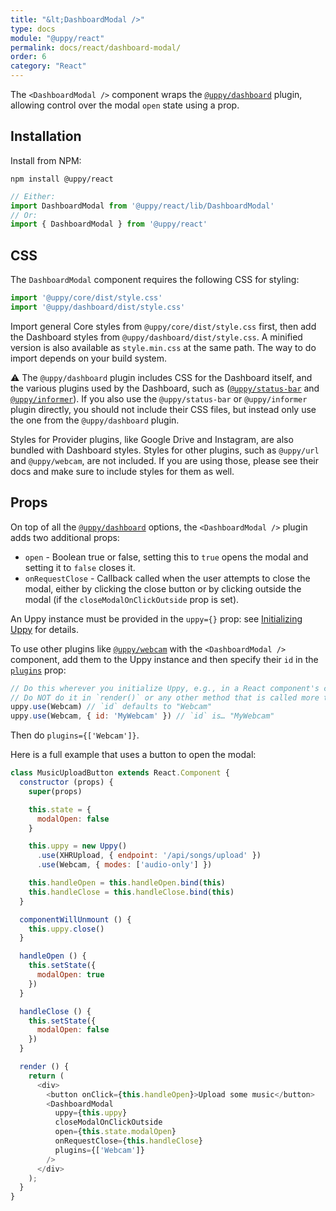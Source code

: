```yaml
---
title: "&lt;DashboardModal />"
type: docs
module: "@uppy/react"
permalink: docs/react/dashboard-modal/
order: 6
category: "React"
---
```


The `<DashboardModal />` component wraps the [`@uppy/dashboard`][] plugin, allowing control over the modal `open` state using a prop.

## Installation

Install from NPM:

```shell
npm install @uppy/react
```

```js
// Either:
import DashboardModal from '@uppy/react/lib/DashboardModal'
// Or:
import { DashboardModal } from '@uppy/react'
```

## CSS

The `DashboardModal` component requires the following CSS for styling:

```js
import '@uppy/core/dist/style.css'
import '@uppy/dashboard/dist/style.css'
```

Import general Core styles from `@uppy/core/dist/style.css` first, then add the Dashboard styles from `@uppy/dashboard/dist/style.css`. A minified version is also available as `style.min.css` at the same path. The way to do import depends on your build system.

⚠️ The `@uppy/dashboard` plugin includes CSS for the Dashboard itself, and the various plugins used by the Dashboard, such as ([`@uppy/status-bar`](/docs/status-bar) and [`@uppy/informer`](/docs/informer)). If you also use the `@uppy/status-bar` or `@uppy/informer` plugin directly, you should not include their CSS files, but instead only use the one from the `@uppy/dashboard` plugin.

Styles for Provider plugins, like Google Drive and Instagram, are also bundled with Dashboard styles. Styles for other plugins, such as `@uppy/url` and `@uppy/webcam`, are not included. If you are using those, please see their docs and make sure to include styles for them as well.

<!-- Make sure the old name of this section still works -->
<a id="Options"></a>
## Props

On top of all the [`@uppy/dashboard`][] options, the `<DashboardModal />` plugin adds two additional props:

 - `open` - Boolean true or false, setting this to `true` opens the modal and setting it to `false` closes it.
 - `onRequestClose` - Callback called when the user attempts to close the modal, either by clicking the close button or by clicking outside the modal (if the `closeModalOnClickOutside` prop is set).

An Uppy instance must be provided in the `uppy={}` prop: see [Initializing Uppy](/docs/react/initializing) for details.

To use other plugins like [`@uppy/webcam`][] with the `<DashboardModal />` component, add them to the Uppy instance and then specify their `id` in the [`plugins`](/docs/dashboard/#plugins) prop:

```js
// Do this wherever you initialize Uppy, e.g., in a React component's constructor method.
// Do NOT do it in `render()` or any other method that is called more than once!
uppy.use(Webcam) // `id` defaults to "Webcam"
uppy.use(Webcam, { id: 'MyWebcam' }) // `id` is… "MyWebcam"
```

Then do `plugins={['Webcam']}`.

Here is a full example that uses a button to open the modal:

```js
class MusicUploadButton extends React.Component {
  constructor (props) {
    super(props)

    this.state = {
      modalOpen: false
    }

    this.uppy = new Uppy()
      .use(XHRUpload, { endpoint: '/api/songs/upload' })
      .use(Webcam, { modes: ['audio-only'] })

    this.handleOpen = this.handleOpen.bind(this)
    this.handleClose = this.handleClose.bind(this)
  }

  componentWillUnmount () {
    this.uppy.close()
  }

  handleOpen () {
    this.setState({
      modalOpen: true
    })
  }

  handleClose () {
    this.setState({
      modalOpen: false
    })
  }

  render () {
    return (
      <div>
        <button onClick={this.handleOpen}>Upload some music</button>
        <DashboardModal
          uppy={this.uppy}
          closeModalOnClickOutside
          open={this.state.modalOpen}
          onRequestClose={this.handleClose}
          plugins={['Webcam']}
        />
      </div>
    );
  }
}
```

[`@uppy/dashboard`]: /docs/dashboard/
[`@uppy/webcam`]: /docs/webcam/

